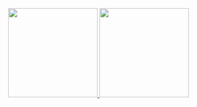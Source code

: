 <div align="center">
  <a href="https://github.com/lindenjefferson">
  <img height="180em" src="https://github-readme-stats.vercel.app/api?username=lindenjefferson&show_icons=true&theme=dracula&include_all_commits=true&count_private=true"/>
  <img height="180em" src="https://github-readme-stats.vercel.app/api/top-langs/?username=lindenjefferson&layout=compact&langs_count=7&theme=dracula"/>
</div>
